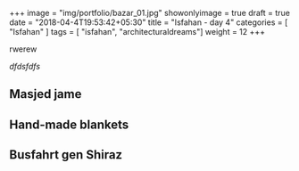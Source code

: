 +++
image = "img/portfolio/bazar_01.jpg"
showonlyimage = true
draft = true
date = "2018-04-4T19:53:42+05:30"
title = "Isfahan -  day 4"
categories = [ "Isfahan" ]
tags = [ "isfahan", "architecturaldreams"]
weight = 12
+++

rwerew 

*dfdsfdfs*
<!--more-->


## Masjed jame

## Hand-made blankets

## Busfahrt gen Shiraz





